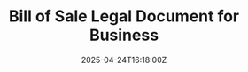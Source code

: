 ---
title: Bill of Sale Legal Document for Business
linkTitle: Bill of Sale Legal Document for Business
date: '2025-04-24T16:18:00Z'
weight: 1
description: No content
draft: false
ref: bill-of-sale-legal-document-for-business
---